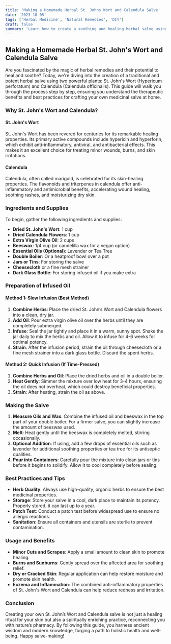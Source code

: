 ```yaml
---
title: 'Making a Homemade Herbal St. Johns Wort and Calendula Salve'
date: '2023-10-05'
tags: ['Herbal Medicine', 'Natural Remedies', 'DIY']
draft: false
summary: 'Learn how to create a soothing and healing herbal salve using St. Johns Wort and Calendula. This step-by-step guide explains the benefits and provides detailed instructions for making your own salve at home.'
---
```


## Making a Homemade Herbal St. John's Wort and Calendula Salve

Are you fascinated by the magic of herbal remedies and their potential to heal and soothe? Today, we're diving into the creation of a traditional and potent herbal salve using two powerful plants: St. John's Wort (Hypericum perforatum) and Calendula (Calendula officinalis). This guide will walk you through the process step by step, ensuring you understand the therapeutic benefits and best practices for crafting your own medicinal salve at home.

### Why St. John's Wort and Calendula?

#### St. John's Wort

St. John's Wort has been revered for centuries for its remarkable healing properties. Its primary active compounds include hypericin and hyperforin, which exhibit anti-inflammatory, antiviral, and antibacterial effects. This makes it an excellent choice for treating minor wounds, burns, and skin irritations.

#### Calendula

Calendula, often called marigold, is celebrated for its skin-healing properties. The flavonoids and triterpenes in calendula offer anti-inflammatory and antimicrobial benefits, accelerating wound healing, soothing rashes, and moisturizing dry skin.

### Ingredients and Supplies

To begin, gather the following ingredients and supplies:

- **Dried St. John's Wort**: 1 cup
- **Dried Calendula Flowers**: 1 cup
- **Extra Virgin Olive Oil**: 2 cups
- **Beeswax**: 1/4 cup (or candelilla wax for a vegan option)
- **Essential Oils (Optional)**: Lavender or Tea Tree
- **Double Boiler**: Or a heatproof bowl over a pot
- **Jars or Tins**: For storing the salve
- **Cheesecloth** or a fine mesh strainer
- **Dark Glass Bottle**: For storing infused oil if you make extra

### Preparation of Infused Oil

#### Method 1: Slow Infusion (Best Method)

1. **Combine Herbs**: Place the dried St. John’s Wort and Calendula flowers into a clean, dry jar.
2. **Add Oil**: Pour extra virgin olive oil over the herbs until they are completely submerged.
3. **Infuse**: Seal the jar tightly and place it in a warm, sunny spot. Shake the jar daily to mix the herbs and oil. Allow it to infuse for 4-6 weeks for optimal potency.
4. **Strain**: After the infusion period, strain the oil through cheesecloth or a fine mesh strainer into a dark glass bottle. Discard the spent herbs.

#### Method 2: Quick Infusion (If Time-Pressed)

1. **Combine Herbs and Oil**: Place the dried herbs and oil in a double boiler.
2. **Heat Gently**: Simmer the mixture over low heat for 3-4 hours, ensuring the oil does not overheat, which could destroy beneficial properties.
3. **Strain**: After heating, strain the oil as above.

### Making the Salve

1. **Measure Oils and Wax**: Combine the infused oil and beeswax in the top part of your double boiler. For a firmer salve, you can slightly increase the amount of beeswax used.
2. **Melt**: Heat gently until the beeswax is completely melted, stirring occasionally.
3. **Optional Addition**: If using, add a few drops of essential oils such as lavender for additional soothing properties or tea tree for its antiseptic qualities.
4. **Pour into Containers**: Carefully pour the mixture into clean jars or tins before it begins to solidify. Allow it to cool completely before sealing.

### Best Practices and Tips

- **Herb Quality**: Always use high-quality, organic herbs to ensure the best medicinal properties.
- **Storage**: Store your salve in a cool, dark place to maintain its potency. Properly stored, it can last up to a year.
- **Patch Test**: Conduct a patch test before widespread use to ensure no allergic reactions.
- **Sanitation**: Ensure all containers and utensils are sterile to prevent contamination.

### Usage and Benefits

- **Minor Cuts and Scrapes**: Apply a small amount to clean skin to promote healing.
- **Burns and Sunburns**: Gently spread over the affected area for soothing relief.
- **Dry or Cracked Skin**: Regular application can help restore moisture and promote skin health.
- **Eczema and Inflammation**: The combined anti-inflammatory properties of St. John's Wort and Calendula can help reduce redness and irritation.

### Conclusion

Creating your own St. John’s Wort and Calendula salve is not just a healing ritual for your skin but also a spiritually enriching practice, reconnecting you with nature’s pharmacy. By following this guide, you harness ancient wisdom and modern knowledge, forging a path to holistic health and well-being. Happy salve-making!